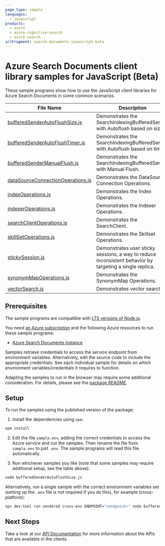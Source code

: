 ```yaml
---
page_type: sample
languages:
  - javascript
products:
  - azure
  - azure-cognitive-search
  - azure-search
urlFragment: search-documents-javascript-beta
---
```


# Azure Search Documents client library samples for JavaScript (Beta)

These sample programs show how to use the JavaScript client libraries for Azure Search Documents in some common scenarios.

| **File Name**                                                       | **Description**                                                                                         |
| ------------------------------------------------------------------- | ------------------------------------------------------------------------------------------------------- |
| [bufferedSenderAutoFlushSize.js][bufferedsenderautoflushsize]       | Demonstrates the SearchIndexingBufferedSender with Autoflush based on size.                             |
| [bufferedSenderAutoFlushTimer.js][bufferedsenderautoflushtimer]     | Demonstrates the SearchIndexingBufferedSender with Autoflush based on timer.                            |
| [bufferedSenderManualFlush.js][bufferedsendermanualflush]           | Demonstrates the SearchIndexingBufferedSender with Manual Flush.                                        |
| [dataSourceConnectionOperations.js][datasourceconnectionoperations] | Demonstrates the DataSource Connection Operations.                                                      |
| [indexOperations.js][indexoperations]                               | Demonstrates the Index Operations.                                                                      |
| [indexerOperations.js][indexeroperations]                           | Demonstrates the Indexer Operations.                                                                    |
| [searchClientOperations.js][searchclientoperations]                 | Demonstrates the SearchClient.                                                                          |
| [skillSetOperations.js][skillsetoperations]                         | Demonstrates the Skillset Operations.                                                                   |
| [stickySession.js][stickysession]                                   | Demonstrates user sticky sessions, a way to reduce inconsistent behavior by targeting a single replica. |
| [synonymMapOperations.js][synonymmapoperations]                     | Demonstrates the SynonymMap Operations.                                                                 |
| [vectorSearch.js][vectorsearch]                                     | Demonstrates vector search                                                                              |

## Prerequisites

The sample programs are compatible with [LTS versions of Node.js](https://github.com/nodejs/release#release-schedule).

You need [an Azure subscription][freesub] and the following Azure resources to run these sample programs:

- [Azure Search Documents instance][createinstance_azuresearchdocumentsinstance]

Samples retrieve credentials to access the service endpoint from environment variables. Alternatively, edit the source code to include the appropriate credentials. See each individual sample for details on which environment variables/credentials it requires to function.

Adapting the samples to run in the browser may require some additional consideration. For details, please see the [package README][package].

## Setup

To run the samples using the published version of the package:

1. Install the dependencies using `npm`:

```bash
npm install
```

2. Edit the file `sample.env`, adding the correct credentials to access the Azure service and run the samples. Then rename the file from `sample.env` to just `.env`. The sample programs will read this file automatically.

3. Run whichever samples you like (note that some samples may require additional setup, see the table above):

```bash
node bufferedSenderAutoFlushSize.js
```

Alternatively, run a single sample with the correct environment variables set (setting up the `.env` file is not required if you do this), for example (cross-platform):

```bash
npx dev-tool run vendored cross-env ENDPOINT="<endpoint>" node bufferedSenderAutoFlushSize.js
```

## Next Steps

Take a look at our [API Documentation][apiref] for more information about the APIs that are available in the clients.

[bufferedsenderautoflushsize]: https://github.com/Azure/azure-sdk-for-js/blob/main/sdk/search/search-documents/samples/v12-beta/javascript/bufferedSenderAutoFlushSize.js
[bufferedsenderautoflushtimer]: https://github.com/Azure/azure-sdk-for-js/blob/main/sdk/search/search-documents/samples/v12-beta/javascript/bufferedSenderAutoFlushTimer.js
[bufferedsendermanualflush]: https://github.com/Azure/azure-sdk-for-js/blob/main/sdk/search/search-documents/samples/v12-beta/javascript/bufferedSenderManualFlush.js
[datasourceconnectionoperations]: https://github.com/Azure/azure-sdk-for-js/blob/main/sdk/search/search-documents/samples/v12-beta/javascript/dataSourceConnectionOperations.js
[indexoperations]: https://github.com/Azure/azure-sdk-for-js/blob/main/sdk/search/search-documents/samples/v12-beta/javascript/indexOperations.js
[indexeroperations]: https://github.com/Azure/azure-sdk-for-js/blob/main/sdk/search/search-documents/samples/v12-beta/javascript/indexerOperations.js
[searchclientoperations]: https://github.com/Azure/azure-sdk-for-js/blob/main/sdk/search/search-documents/samples/v12-beta/javascript/searchClientOperations.js
[skillsetoperations]: https://github.com/Azure/azure-sdk-for-js/blob/main/sdk/search/search-documents/samples/v12-beta/javascript/skillSetOperations.js
[stickysession]: https://github.com/Azure/azure-sdk-for-js/blob/main/sdk/search/search-documents/samples/v12-beta/javascript/stickySession.js
[synonymmapoperations]: https://github.com/Azure/azure-sdk-for-js/blob/main/sdk/search/search-documents/samples/v12-beta/javascript/synonymMapOperations.js
[vectorsearch]: https://github.com/Azure/azure-sdk-for-js/blob/main/sdk/search/search-documents/samples/v12-beta/javascript/vectorSearch.js
[apiref]: https://learn.microsoft.com/javascript/api/@azure/search-documents
[freesub]: https://azure.microsoft.com/free/
[createinstance_azuresearchdocumentsinstance]: https://learn.microsoft.com/azure/search/search-create-service-portal
[package]: https://github.com/Azure/azure-sdk-for-js/tree/main/sdk/search/search-documents/README.md
